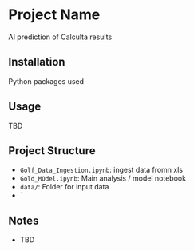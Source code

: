 # Project Name

AI prediction of Calculta results

## Installation

Python packages used

## Usage

TBD

## Project Structure

- `Golf_Data_Ingestion.ipynb`: ingest data fromn xls
- `Gold_MOdel.ipynb`: Main analysis / model notebook
- `data/`:  Folder for input data
- `

## Notes

- TBD
